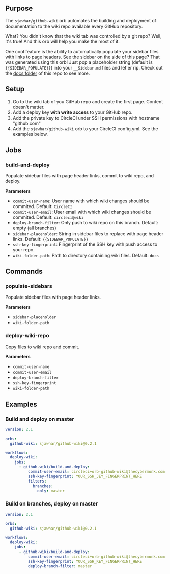 ## Purpose
The `sjawhar/github-wiki` orb automates the building and deployment of documentation to the wiki repo available every GitHub repository.

What? You didn't know that the wiki tab was controlled by a git repo? Well, it's true! And this orb will help you make the most of it.

One cool feature is the ability to automatically populate your sidebar files with links to page headers. See the sidebar on the side of this page? That was generated using this orb! Just pop a placeholder string (default is `{{SIDEBAR_POPULATE}}`) into your `__Sidebar.md` files and let'er rip. Check out the [docs folder](../tree/master/docs) of this repo to see more.

## Setup
1. Go to the wiki tab of you GitHub repo and create the first page. Content doesn't matter.
2. Add a deploy key **with write access** to your GitHub repo.
3. Add the private key to CircleCI under SSH permissions with hostname "github.com"
4. Add the `sjawhar/github-wiki` orb to your CircleCI config.yml. See the examples below.

## Jobs
### build-and-deploy
Populate sidebar files with page header links, commit to wiki repo, and deploy.

**Parameters**
* `commit-user-name`: User name with which wiki changes should be commited. Default: `CircleCI`
* `commit-user-email`: User email with which wiki changes should be commited. Default: `circleci@wiki`
* `deploy-branch-filter`: Only push to wiki repo on this branch. Default: empty (all branches)
* `sidebar-placeholder`: String in sidebar files to replace with page header links. Default: `{{SIDEBAR_POPULATE}}`
* `ssh-key-fingerprint`: Fingerprint of the SSH key with push access to your repo.
* `wiki-folder-path`: Path to directory containing wiki files. Default: `docs`

## Commands
### populate-sidebars
Populate sidebar files with page header links.

**Parameters**
* `sidebar-placeholder`
* `wiki-folder-path`

### deploy-wiki-repo
Copy files to wiki repo and commit.

**Parameters**
* `commit-user-name`
* `commit-user-email`
* `deploy-branch-filter`
* `ssh-key-fingerprint`
* `wiki-folder-path`

## Examples
### Build and deploy on master
```yaml
version: 2.1

orbs:
  github-wiki: sjawhar/github-wiki@0.2.1

workflows:
  deploy-wiki:
    jobs:
      - github-wiki/build-and-deploy:
          commit-user-email: circleci+orb-github-wiki@thecybermonk.com
          ssh-key-fingerprint: YOUR_SSH_JEY_FINGERPRINT_HERE
          filters:
            branches:
              only: master
```

### Build on branches, deploy on master
```yaml
version: 2.1

orbs:
  github-wiki: sjawhar/github-wiki@0.2.1

workflows:
  deploy-wiki:
    jobs:
      - github-wiki/build-and-deploy:
          commit-user-email: circleci+orb-github-wiki@thecybermonk.com
          ssh-key-fingerprint: YOUR_SSH_KEY_FINGERPRINT_HERE
          deploy-branch-filter: master
```
